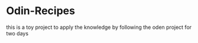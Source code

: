 # Odin-Recipes
this is a toy project to apply the knowledge 
by following the oden project for two days